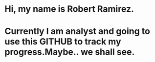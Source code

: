# Hi, my name is Robert Ramirez.
# Currently I am analyst and going to use this GITHUB to track my progress.Maybe.. we shall see. 
